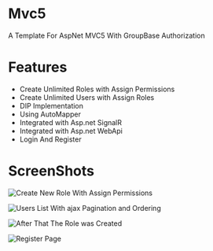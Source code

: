 # Mvc5
A Template For AspNet MVC5 With GroupBase Authorization 

# Features

+ Create Unlimited Roles with Assign Permissions
+ Create Unlimited Users with Assign Roles
+ DIP Implementation
+ Using AutoMapper
+ Integrated with Asp.net SignalR
+ Integrated with Asp.net WebApi
+ Login And Register 

# ScreenShots
![Create New Role With Assign Permissions](http://www.dotnettips.info/file/image?name=Capture-e5fc1462eaa840b7a1ffa05c9624274b.PNG "Create New Role With And Permissions")

![Users List With ajax Pagination and Ordering](http://www.dotnettips.info/file/image?name=1-0acfd07665ec4daf9c864ebe07d59cfd.PNG "Users List With ajax Pagination and Ordering")

![After That The Role was Created](http://www.dotnettips.info/file/image?name=2-99dfb471db5641a587f27d0bf8e4b2b8.PNG "After That The Role was Created")

![Register Page](http://www.dotnettips.info/file/image?name=register.PNG "Register Page")
